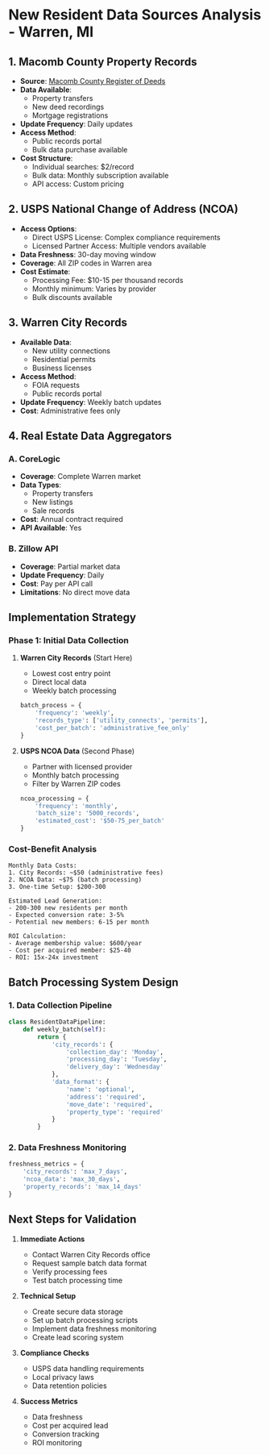 # New Resident Data Sources Analysis - Warren, MI

## 1. Macomb County Property Records
- **Source**: [Macomb County Register of Deeds](https://rod.macombgov.org/)
- **Data Available**:
  - Property transfers
  - New deed recordings
  - Mortgage registrations
- **Update Frequency**: Daily updates
- **Access Method**: 
  - Public records portal
  - Bulk data purchase available
- **Cost Structure**:
  - Individual searches: $2/record
  - Bulk data: Monthly subscription available
  - API access: Custom pricing

## 2. USPS National Change of Address (NCOA)
- **Access Options**:
  - Direct USPS License: Complex compliance requirements
  - Licensed Partner Access: Multiple vendors available
- **Data Freshness**: 30-day moving window
- **Coverage**: All ZIP codes in Warren area
- **Cost Estimate**:
  - Processing Fee: $10-15 per thousand records
  - Monthly minimum: Varies by provider
  - Bulk discounts available

## 3. Warren City Records
- **Available Data**:
  - New utility connections
  - Residential permits
  - Business licenses
- **Access Method**:
  - FOIA requests
  - Public records portal
- **Update Frequency**: Weekly batch updates
- **Cost**: Administrative fees only

## 4. Real Estate Data Aggregators
### A. CoreLogic
- **Coverage**: Complete Warren market
- **Data Types**:
  - Property transfers
  - New listings
  - Sale records
- **Cost**: Annual contract required
- **API Available**: Yes

### B. Zillow API
- **Coverage**: Partial market data
- **Update Frequency**: Daily
- **Cost**: Pay per API call
- **Limitations**: No direct move data

## Implementation Strategy

### Phase 1: Initial Data Collection
1. **Warren City Records** (Start Here)
   - Lowest cost entry point
   - Direct local data
   - Weekly batch processing
   ```python
   batch_process = {
       'frequency': 'weekly',
       'records_type': ['utility_connects', 'permits'],
       'cost_per_batch': 'administrative_fee_only'
   }
   ```

2. **USPS NCOA Data** (Second Phase)
   - Partner with licensed provider
   - Monthly batch processing
   - Filter by Warren ZIP codes
   ```python
   ncoa_processing = {
       'frequency': 'monthly',
       'batch_size': '5000_records',
       'estimated_cost': '$50-75_per_batch'
   }
   ```

### Cost-Benefit Analysis
```
Monthly Data Costs:
1. City Records: ~$50 (administrative fees)
2. NCOA Data: ~$75 (batch processing)
3. One-time Setup: $200-300

Estimated Lead Generation:
- 200-300 new residents per month
- Expected conversion rate: 3-5%
- Potential new members: 6-15 per month

ROI Calculation:
- Average membership value: $600/year
- Cost per acquired member: $25-40
- ROI: 15x-24x investment
```

## Batch Processing System Design

### 1. Data Collection Pipeline
```python
class ResidentDataPipeline:
    def weekly_batch(self):
        return {
            'city_records': {
                'collection_day': 'Monday',
                'processing_day': 'Tuesday',
                'delivery_day': 'Wednesday'
            },
            'data_format': {
                'name': 'optional',
                'address': 'required',
                'move_date': 'required',
                'property_type': 'required'
            }
        }
```

### 2. Data Freshness Monitoring
```python
freshness_metrics = {
    'city_records': 'max_7_days',
    'ncoa_data': 'max_30_days',
    'property_records': 'max_14_days'
}
```

## Next Steps for Validation

1. **Immediate Actions**
   - Contact Warren City Records office
   - Request sample batch data format
   - Verify processing fees
   - Test batch processing time

2. **Technical Setup**
   - Create secure data storage
   - Set up batch processing scripts
   - Implement data freshness monitoring
   - Create lead scoring system

3. **Compliance Checks**
   - USPS data handling requirements
   - Local privacy laws
   - Data retention policies

4. **Success Metrics**
   - Data freshness
   - Cost per acquired lead
   - Conversion tracking
   - ROI monitoring